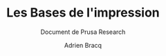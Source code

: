 ---
layout: documentation
hide_hero: false
hero_image: "image.png"
hero_darken: true
image: "image.png"
component_toc: true
doc_header: true
type: course

title: Les Bases de l'impression
subtitle: Document de Prusa Research
description: 
author: Adrien Bracq
external_link : https://makerspace-amiens.fr/fab-additive/assets/pdf/prusa-les-bases-de-limpression-3d.pdf

time: 2
difficulty: 1

prerequisites:
  - label: Aucun pré-requis nécessaire
    link: ""
---